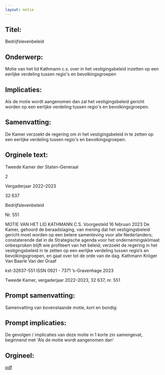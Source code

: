 ```yaml
---
layout: motie
---
```

## Titel:
Bedrijfslevenbeleid
## Onderwerp:
Motie van het lid Kathmann c.s. over in het vestigingsbeleid inzetten op een eerlijke verdeling tussen regio's en bevolkingsgroepen 
## Implicaties:

Als de motie wordt aangenomen dan zal het vestigingsbeleid gericht worden op een eerlijke verdeling tussen regio's en bevolkingsgroepen.
## Samenvatting:

De Kamer verzoekt de regering om in het vestigingsbeleid in te zetten op een eerlijke verdeling tussen regio's en bevolkingsgroepen.
## Orginele text:


Tweede Kamer der Staten-Generaal

2

Vergaderjaar 2022–2023

32 637

Bedrijfslevenbeleid

Nr. 551

MOTIE VAN HET LID KATHMANN C.S.
Voorgesteld 16 februari 2023
De Kamer,
gehoord de beraadslaging,
van mening dat het vestigingsbeleid gericht moet worden op een betere
samenleving voor alle Nederlanders;
constaterende dat in de Strategische agenda voor het ondernemingsklimaat onbesproken blijft wie profiteert van het beleid;
verzoekt de regering in het vestigingsbeleid in te zetten op een eerlijke
verdeling tussen regio’s en bevolkingsgroepen,
en gaat over tot de orde van de dag.
Kathmann
Kröger
Van Baarle
Van der Graaf

kst-32637-551
ISSN 0921 - 7371
’s-Gravenhage 2023

Tweede Kamer, vergaderjaar 2022–2023, 32 637, nr. 551


## Prompt samenvatting:
Samenvatting van bovenstaande motie, kort en bondig:


## Prompt implicaties:
De gevolgen / implicaties van deze motie in 1 korte zin samengevat, beginnend met 'Als de motie wordt aangenomen dan' 

## Orgineel:
[pdf](https://gegevensmagazijn.tweedekamer.nl/OData/v4/2.0/Document(302f3a96-66b0-435a-b0ea-f69e878b3580)/resource)
